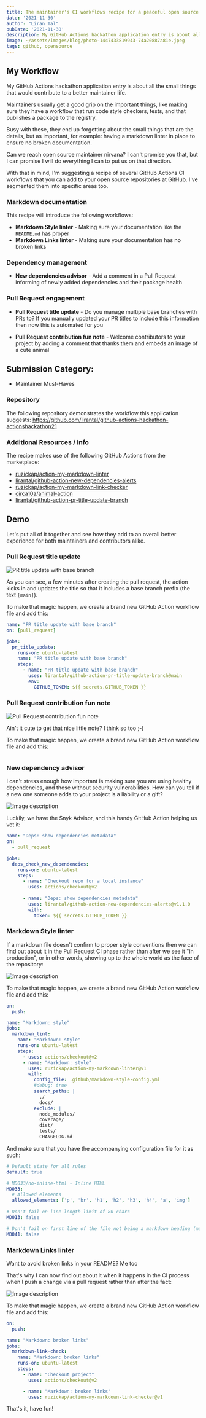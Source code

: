 ```yaml
---
title: The maintainer's CI workflows recipe for a peaceful open source life
date: '2021-11-30'
author: "Liran Tal"
pubDate: '2021-11-30'
description: My GitHub Actions hackathon application entry is about all the small things that would contribute to a better maintainer life.
image: ~/assets/images/blog/photo-1447433819943-74a20887a81e.jpeg
tags: github, opensource
---
```


## My Workflow

My GitHub Actions hackathon application entry is about all the small things that would contribute to a better maintainer life.

Maintainers usually get a good grip on the important things, like making sure they have a workflow that run code style checkers, tests, and that publishes a package to the registry.

Busy with these, they end up forgetting about the small things that are the details, but as important, for example: having a markdown linter in place to ensure no broken documentation.

Can we reach open source maintainer nirvana?
I can't promise you that, but I can promise I will do everything I can to put us on that direction.

With that in mind, I'm suggesting a recipe of several GitHub Actions CI workflows that you can add to your open source repositories at GitHub. I've segmented them into specific areas too.

### Markdown documentation

This recipe will introduce the following workflows:
- **Markdown Style linter** - Making sure your documentation like the `README.md` has proper 
- **Markdown Links linter** - Making sure your documentation has no broken links

### Dependency management

- **New dependencies advisor** - Add a comment in a Pull Request informing of newly added dependencies and their package health

### Pull Request engagement

- **Pull Request title update** - Do you manage multiple base branches with PRs to? If you manually updated your PR titles to include this information then now this is automated for you

- **Pull Request contribution fun note** - Welcome contributors to your project by adding a comment that thanks them and embeds an image of a cute animal

## Submission Category: 

- Maintainer Must-Haves

### Repository

The following repository demonstrates the workflow this application suggests: https://github.com/lirantal/github-actions-hackathon-actionshackathon21


### Additional Resources / Info

The recipe makes use of the following GitHub Actions from the marketplace:

- [ruzickap/action-my-markdown-linter](https://github.com/marketplace/actions/my-markdown-linter)
- [lirantal/github-action-new-dependencies-alerts](https://github.com/marketplace/actions/new-dependencies-advisor)
- [ruzickap/action-my-markdown-link-checker](https://github.com/marketplace/actions/my-markdown-link-checker)
- [circa10a/animal-action](https://github.com/marketplace/actions/animal-action)
- [lirantal/github-action-pr-title-update-branch](https://github.com/marketplace/actions/pull-request-title-update-to-include-base-branch)

## Demo

Let's put all of it together and see how they add to an overall better experience for both maintainers and contributors alike.

### Pull Request title update

![PR title update with base branch](/images/blog/g8j6tk3d8efhqd5xcxoc.png)

As you can see, a few minutes after creating the pull request, the action kicks in and updates the title so that it includes a base branch prefix (the text `[main]`).

To make that magic happen, we create a brand new GitHub Action workflow file and add this:


```yaml
name: "PR title update with base branch"
on: [pull_request]

jobs:
  pr_title_update:
    runs-on: ubuntu-latest
    name: "PR title update with base branch"
    steps:
      - name: "PR title update with base branch"
        uses: lirantal/github-action-pr-title-update-branch@main
        env:
          GITHUB_TOKEN: ${{ secrets.GITHUB_TOKEN }}
```
 

### Pull Request contribution fun note

![Pull Request contribution fun note](/images/blog/a6k92dcbak1ts6g4bn12.png)

Ain't it cute to get that nice little note? I think so too ;-)

To make that magic happen, we create a brand new GitHub Action workflow file and add this:


```yaml
```
 

### New dependency advisor

I can't stress enough how important is making sure you are using healthy dependencies, and those without security vulnerabilities. How can you tell if a new one someone adds to your project is a liability or a gift? 

![Image description](/images/blog/zd8nqp52v4ubryjua42w.png)
 
Luckily, we have the Snyk Advisor, and this handy GitHub Action helping us vet it:

```yaml
name: "Deps: show dependencies metadata"
on:
  - pull_request

jobs:
  deps_check_new_dependencies:
    runs-on: ubuntu-latest
    steps:
      - name: "Checkout repo for a local instance"
        uses: actions/checkout@v2
        
      - name: "Deps: show dependencies metadata"
        uses: lirantal/github-action-new-dependencies-alerts@v1.1.0
        with:
          token: ${{ secrets.GITHUB_TOKEN }}
```


### Markdown Style linter

If a markdown file doesn't confirm to proper style conventions then we can find out about it in the Pull Request CI phase rather than after we see it "in production", or in other words, showing up to the whole world as the face of the repository:

![Image description](/images/blog/p50ksjc8aa2oa5wnzjh5.png) 

To make that magic happen, we create a brand new GitHub Action workflow file and add this:

```yaml
on:
  push:

name: "Markdown: style"
jobs:
  markdown_lint:
    name: "Markdown: style"
    runs-on: ubuntu-latest
    steps:
      - uses: actions/checkout@v2
      - name: "Markdown: style"
        uses: ruzickap/action-my-markdown-linter@v1
        with:
          config_file: .github/markdown-style-config.yml
          #debug: true
          search_paths: |
            ./
            docs/
          exclude: |
            node_modules/
            coverage/
            dist/
            tests/
            CHANGELOG.md
```

And make sure that you have the accompanying configuration file for it as such:

```yml
# Default state for all rules
default: true

# MD033/no-inline-html - Inline HTML
MD033:
  # Allowed elements
  allowed_elements: ['p', 'br', 'h1', 'h2', 'h3', 'h4', 'a', 'img']
  
# Don't fail on line length limit of 80 chars
MD013: false

# Don't fail on first line of the file not being a markdown heading (maintainers like beautiful READMEs)
MD041: false
```

### Markdown Links linter

Want to avoid broken links in your README? Me too

That's why I can now find out about it when it happens in the CI process when I push a change via a pull request rather than after the fact:

![Image description](/images/blog/5ohpwmtaceomwoxv153u.png)
 
To make that magic happen, we create a brand new GitHub Action workflow file and add this:

```yaml
on:
  push:

name: "Markdown: broken links"
jobs:
  markdown-link-check:
    name: "Markdown: broken links"
    runs-on: ubuntu-latest
    steps:
      - name: "Checkout project"
        uses: actions/checkout@v2

      - name: "Markdown: broken links"
        uses: ruzickap/action-my-markdown-link-checker@v1
```

That's it, have fun!